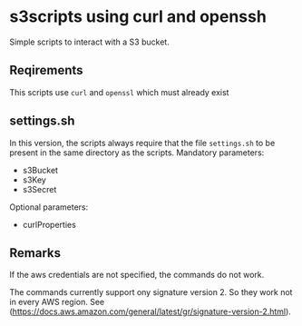 # s3scripts using curl and openssh 
Simple scripts to interact with a S3 bucket.

## Reqirements
This scripts use `curl` and `openssl` which must already exist

## settings.sh
In this version, the scripts always require that the file `settings.sh` to be present in the same directory as the scripts.
Mandatory parameters:
+ s3Bucket
+ s3Key
+ s3Secret 

Optional parameters:
+ curlProperties

## Remarks
If the aws credentials are not specified, the commands do not work.

The commands currently support ony signature version 2. So they work not in every AWS region. See (https://docs.aws.amazon.com/general/latest/gr/signature-version-2.html).

